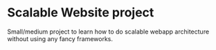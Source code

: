 # Scalable Website project

Small/medium project to learn how to do scalable webapp architecture without using any fancy frameworks.

